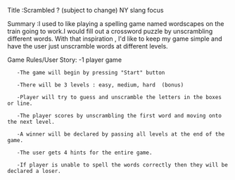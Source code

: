 Title :Scrambled ? (subject to change) NY slang focus

Summary :I used to like playing a spelling game named wordscapes on the train going to work.I would fill out a crossword puzzle by unscrambling different words. With that inspiration , I'd like to keep my game simple and have the user just unscramble words at different levels. 

Game Rules/User Story: 
       -1 player game
        
       -The game will begin by pressing "Start" button

       -There will be 3 levels : easy, medium, hard  (bonus)
       
       -Player will try to guess and unscramble the letters in the boxes or line.

       -The player scores by unscrambling the first word and moving onto the next level.

       -A winner will be declared by passing all levels at the end of the game. 

       -The user gets 4 hints for the entire game. 

       -If player is unable to spell the words correctly then they will be declared a loser.
      


